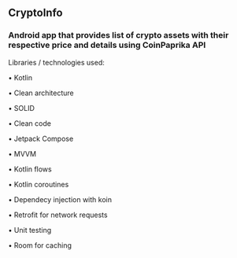 ## CryptoInfo
### Android app that provides list of crypto assets with their respective price and details using CoinPaprika API

Libraries / technologies used:

• Kotlin

• Clean architecture

• SOLID

• Clean code

• Jetpack Compose

• MVVM

• Kotlin flows

• Kotlin coroutines

• Dependecy injection with koin

• Retrofit for network requests

• Unit testing

• Room for caching